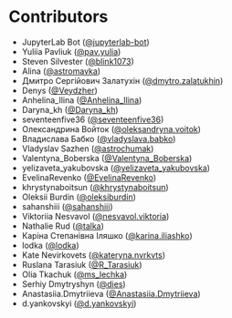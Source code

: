 # Contributors

* JupyterLab Bot ([@jupyterlab-bot](https://crowdin.com/profile/jupyterlab-bot))
* Yuliia Pavliuk ([@pav.yulia](https://crowdin.com/profile/pav.yulia))
* Steven Silvester ([@blink1073](https://crowdin.com/profile/blink1073))
* Alina ([@astromavka](https://crowdin.com/profile/astromavka))
* Дмитро Сергійович Залатухін ([@dmytro.zalatukhin](https://crowdin.com/profile/dmytro.zalatukhin))
* Denys ([@Veydzher](https://crowdin.com/profile/Veydzher))
* Anhelina_Ilina ([@Anhelina_Ilina](https://crowdin.com/profile/Anhelina_Ilina))
* Daryna_kh ([@Daryna_kh](https://crowdin.com/profile/Daryna_kh))
* seventeenfive36 ([@seventeenfive36](https://crowdin.com/profile/seventeenfive36))
* Олександрина Войток ([@oleksandryna.voitok](https://crowdin.com/profile/oleksandryna.voitok))
* Владислава Бабко ([@vladyslava.babko](https://crowdin.com/profile/vladyslava.babko))
* Vladyslav Sazhen ([@astrochumak](https://crowdin.com/profile/astrochumak))
* Valentyna_Boberska ([@Valentyna_Boberska](https://crowdin.com/profile/Valentyna_Boberska))
* yelizaveta_yakubovska ([@yelizaveta_yakubovska](https://crowdin.com/profile/yelizaveta_yakubovska))
* EvelinaRevenko ([@EvelinaRevenko](https://crowdin.com/profile/EvelinaRevenko))
* khrystynaboitsun ([@khrystynaboitsun](https://crowdin.com/profile/khrystynaboitsun))
* Oleksii Burdin ([@oleksiburdin](https://crowdin.com/profile/oleksiburdin))
* sahanshiii ([@sahanshiii](https://crowdin.com/profile/sahanshiii))
* Viktoriia Nesvavol ([@nesvavol.viktoria](https://crowdin.com/profile/nesvavol.viktoria))
* Nathalie Rud ([@talka](https://crowdin.com/profile/talka))
* Каріна Степанівна Іляшко ([@karina.iliashko](https://crowdin.com/profile/karina.iliashko))
* lodka ([@lodka](https://crowdin.com/profile/lodka))
* Kate Nevirkovets ([@kateryna.nvrkvts](https://crowdin.com/profile/kateryna.nvrkvts))
* Ruslana Tarasiuk ([@R_Tarasiuk](https://crowdin.com/profile/R_Tarasiuk))
* Olia Tkachuk ([@ms_lechka](https://crowdin.com/profile/ms_lechka))
* Serhiy Dmytryshyn ([@dies](https://crowdin.com/profile/dies))
* Anastasiia.Dmytriieva ([@Anastasiia.Dmytriieva](https://crowdin.com/profile/Anastasiia.Dmytriieva))
* d.yankovskyi ([@d.yankovskyi](https://crowdin.com/profile/d.yankovskyi))
